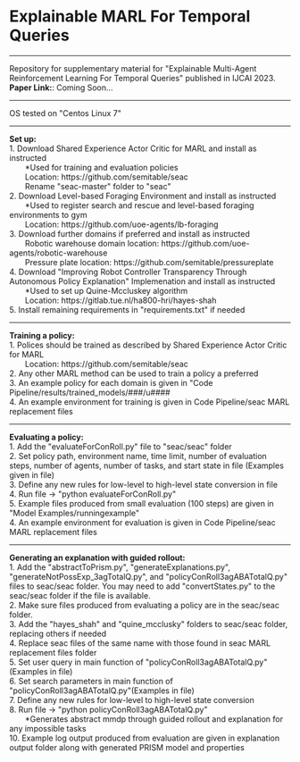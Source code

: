 # Explainable MARL For Temporal Queries
<hr>
Repository for supplementary material for "Explainable Multi-Agent Reinforcement Learning For Temporal Queries" published in IJCAI 2023. <br>
<b>Paper Link:</b>: Coming Soon...<br>
<hr>
OS tested on
"Centos Linux 7"
<hr>
<b>Set up:</b><br>
 1. Download Shared Experience Actor Critic for MARL and install as instructed<br>
	&emsp;&emsp;*Used for training and evaluation policies<br>
	&emsp;&emsp;Location: https://github.com/semitable/seac<br>
	&emsp;&emsp;Rename "seac-master" folder to "seac"<br>
 2. Download Level-based Foraging Environment and install as instructed<br>
	&emsp;&emsp;*Used to register search and rescue and level-based foraging environments to gym<br>
	&emsp;&emsp;Location: https://github.com/uoe-agents/lb-foraging<br>
 3. Download further domains if preferred and install as instructed<br>
	&emsp;&emsp;Robotic warehouse domain location: https://github.com/uoe-agents/robotic-warehouse<br>
	&emsp;&emsp;Pressure plate location: https://github.com/semitable/pressureplate<br>
 4. Download "Improving Robot Controller Transparency Through Autonomous Policy Explanation" Implemenation and install as instructed<br>
	&emsp;&emsp;*Used to set up Quine-Mccluskey algorithm<br>
	&emsp;&emsp;Location: https://gitlab.tue.nl/ha800-hri/hayes-shah<br>
 5. Install remaining requirements in "requirements.txt" if needed<br>
<hr>
<b>Training a policy:</b><br>
 1. Polices should be trained as described by Shared Experience Actor Critic for MARL<br>
	&emsp;&emsp;Location: https://github.com/semitable/seac<br>
 2. Any other MARL method can be used to train a policy a preferred<br>
 3. An example policy for each domain is given in "Code Pipeline/results/trained_models/###/u####<br>
 4. An example environment for training is given in Code Pipeline/seac MARL replacement files<br>
<hr>
<b>Evaluating a policy:</b><br>
 1. Add the "evaluateForConRoll.py" file to "seac/seac" folder<br>
 2. Set policy path, environment name, time limit, number of evaluation steps, number of agents, number of tasks, and start state in file (Examples given in file)<br>
 3. Define any new rules for low-level to high-level state conversion in file<br>
 4. Run file -> "python evaluateForConRoll.py"<br>
 5. Example files produced from small evaluation (100 steps) are given in "Model Examples/runningexample"<br>
 4. An example environment for evaluation is given in Code Pipeline/seac MARL replacement files<br>
<hr>
<b>Generating an explanation with guided rollout:</b><br>
 1. Add the "abstractToPrism.py", "generateExplanations.py", "generateNotPossExp_3agTotalQ.py", and "policyConRoll3agABATotalQ.py" files to seac/seac folder. You may need to add "convertStates.py" to the seac/seac folder if the file is available.<br>
 2. Make sure files produced from evaluating a policy are in the seac/seac folder.<br>
 3. Add the "hayes_shah" and "quine_mcclusky" folders to seac/seac folder, replacing others if needed<br>
 4. Replace seac files of the same name with those found in seac MARL replacement files folder<br>
 5. Set user query in main function of "policyConRoll3agABATotalQ.py"(Examples in file)<br>
 6. Set search parameters in main function of "policyConRoll3agABATotalQ.py"(Examples in file)<br>
 7. Define any new rules for low-level to high-level state conversion<br>
 8. Run file -> "python policyConRoll3agABATotalQ.py"<br>
	&emsp;&emsp;*Generates abstract mmdp through guided rollout and explanation for any impossible tasks<br>
 10. Example log output produced from evaluation are given in explanation output folder along with generated PRISM model and properties<br>
